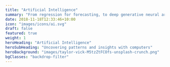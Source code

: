 ```yaml
---
title: "Artificial Intelligence"
summary: "From regression for forecasting, to deep generative neural architectures, to reinforcement learning agents, AI — especially machine learning (ML) — helps us to better unearth hidden insights about the world around us"
date: 2018-11-18T12:33:46+10:00
icon: "images/icons/ai.svg"
draft: false
featured: true
weight: 1
heroHeading: "Artificial Intelligence"
heroSubHeading: "Uncovering patterns and insights with computers"
heroBackground: "images/taylor-vick-M5tzZtFCOfs-unsplash-crunch.png"
bgClasses: "backdrop-filter"
---
```

